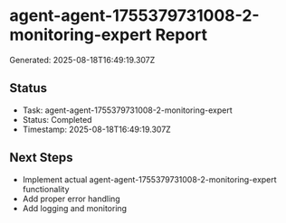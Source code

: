 # agent-agent-1755379731008-2-monitoring-expert Report

Generated: 2025-08-18T16:49:19.307Z

## Status
- Task: agent-agent-1755379731008-2-monitoring-expert
- Status: Completed
- Timestamp: 2025-08-18T16:49:19.307Z

## Next Steps
- Implement actual agent-agent-1755379731008-2-monitoring-expert functionality
- Add proper error handling
- Add logging and monitoring
